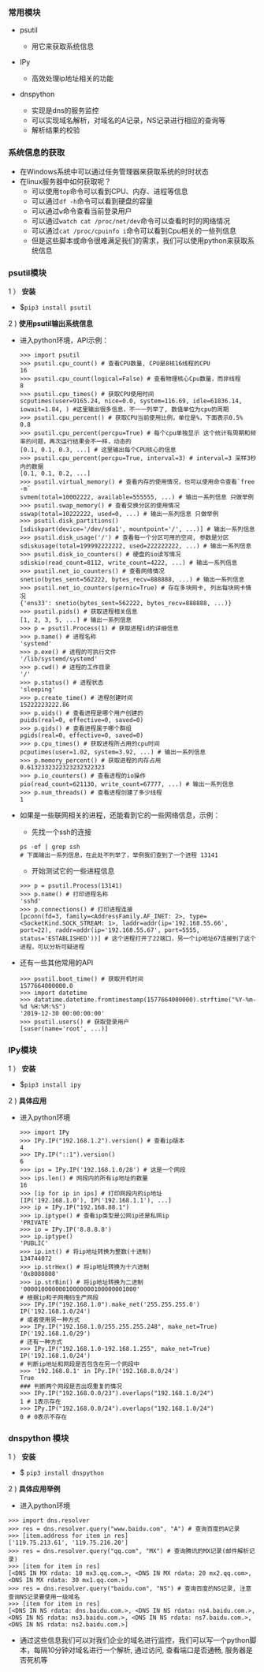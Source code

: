 ### 常用模块

- psutil
    * 用它来获取系统信息

- IPy
    * 高效处理ip地址相关的功能

- dnspython
    * 实现是dns的服务监控
    * 可以实现域名解析，对域名的A记录，NS记录进行相应的查询等
    * 解析结果的校验

### 系统信息的获取

- 在Windows系统中可以通过任务管理器来获取系统的时时状态
- 在linux服务器中如何获取呢？
    * 可以使用`top`命令可以看到CPU、内存、进程等信息
    * 可以通过`df -h`命令可以看到硬盘的容量
    * 可以通过`w`命令查看当前登录用户
    * 可以通过`watch cat /proc/net/dev`命令可以查看时时的网络情况
    * 可以通过`cat /proc/cpuinfo i`命令可以看到Cpu相关的一些列信息
    * 但是这些脚本或命令很难满足我们的需求，我们可以使用python来获取系统信息

### psutil模块

1 ） **安装**

- $`pip3 install psutil`

2 ) **使用psutil输出系统信息**

- 进入python环境，API示例：
    ```shell
    >>> import psutil
    >>> psutil.cpu_count() # 查看CPU数量, CPU是8核16线程的CPU
    16
    >>> psutil.cpu_count(logical=False) # 查看物理核心Cpu数量，而非线程
    8
    >>> psutil.cpu_times() # 获取CPU使用时间
    scputimes(user=9165.24, nice=0.0, system=116.69, idle=61836.14, iowait=1.84, ) #这里输出很多信息，不一一列举了, 数值单位为cpu的周期
    >>> psutil.cpu_percent() # 获取CPU当前使用比例，单位是%，下面表示0.5%
    0.8
    >>> psutil.cpu_percent(percpu=True) # 每个cpu单独显示 这个统计有周期和频率的问题，再次运行结果会不一样，动态的
    [0.1, 0.1, 0.3, ...] # 这里输出每个CPU核心的信息
    >>> psutil.cpu_percent(percpu=True, interval=3) # interval=3 采样3秒内的数据
    [0.1, 0.1, 0.2, ...]
    >>> psutil.virtual_memory() # 查看内存的使用情况，也可以使用命令查看`free -m`
    svmem(total=10002222, available=555555, ...) # 输出一系列信息 只做举例
    >>> psutil.swap_memory() # 查看交换分区的使用情况
    sswap(total=10222222, used=0, ...) # 输出一系列信息 只做举例
    >>> psutil.disk_partitions()
    [sdiskpart(device='/dev/sda1', mountpoint='/', ...)] # 输出一系列信息
    >>> psutil.disk_usage('/') # 查看每一个分区可用的空间, 参数是分区
    sdiskusage(total=199992222222, used=222222222, ...) # 输出一系列信息
    >>> psutil.disk_io_counters() # 硬盘的io读写情况
    sdiskio(read_count=8112, write_count=4222, ...) # 输出一系列信息
    >>> psutil.net_io_counters() # 查看网络情况
    snetio(bytes_sent=562222, bytes_recv=888888, ...) # 输出一系列信息
    >>> psutil.net_io_counters(pernic=True) # 存在多块网卡, 列出每块网卡情况
    {'ens33': snetio(bytes_sent=562222, bytes_recv=888888, ...)}
    >>> psutil.pids() # 获取进程相关信息
    [1, 2, 3, 5, ...] # 输出一系列信息
    >>> p = psutil.Process(1) # 获取进程id的详细信息
    >>> p.name() # 进程名称
    'systemd'
    >>> p.exe() # 进程的可执行文件
    '/lib/systemd/systemd'
    >>> p.cwd() # 进程的工作目录
    '/'
    >>> p.status() # 进程状态
    'sleeping'
    >>> p.create_time() # 进程创建时间
    15222223222.86
    >>> p.uids() # 查看进程是哪个用户创建的
    puids(real=0, effective=0, saved=0)
    >>> p.gids() # 查看进程属于哪个群组
    pgids(real=0, effective=0, saved=0)
    >>> p.cpu_times() # 获取进程所占用的cpu时间
    pcputimes(user=1.02, system=3.92, ...) # 输出一系列信息
    >>> p.memory_percent() # 获取进程的内存占用
    0.6132332322323232322323
    >>> p.io_counters() # 查看进程的io操作
    pio(read_count=621130, write_count=67777, ...) # 输出一系列信息
    >>> p.num_threads() # 查看进程创建了多少线程
    1
    ```

- 如果是一些联网相关的进程，还能看到它的一些网络信息，示例：
    * 先找一个ssh的连接
    ```shell
    ps -ef | grep ssh
    # 下面输出一系列信息，在此处不列举了，举例我们查到了一个进程 13141
    ```
    * 开始测试它的一些进程信息
    ```shell
    >>> p = psutil.Process(13141)
    >>> p.name() # 打印进程名称
    'sshd'
    >>> p.connections() # 打印进程连接
    [pconn(fd=3, family=<AddressFamily.AF_INET: 2>, type=<SocketKind.SOCK_STREAM: 1>, laddr=addr(ip='192.168.55.66', port=22), raddr=addr(ip='192.168.55.67', port=5555, status='ESTABLISHED'))] # 这个进程打开了22端口，另一个ip地址67连接到了这个进程，可以分析可疑进程
    ```

- 还有一些其他常用的API
    ```shell
    >>> psutil.boot_time() # 获取开机时间
    1577664000000.0
    >>> import datetime
    >>> datatime.datetime.fromtimestamp(1577664000000).strftime("%Y-%m-%d %H:%M:%S")
    '2019-12-30 00:00:00:00'
    >>> psutil.users() # 获取登录用户
    [suser(name='root', ...)]
    ```

### IPy模块

1 ） **安装**

- $`pip3 install ipy`

2 ) **具体应用**

- 进入python环境

    ```shell
    >>> import IPy
    >>> IPy.IP("192.168.1.2").version() # 查看ip版本
    4
    >>> IPy.IP("::1").version()
    6
    >>> ips = IPy.IP('192.168.1.0/28') # 这是一个网段
    >>> ips.len() # 网段内的所有ip地址的数量
    16
    >>> [ip for ip in ips] # 打印网段内的ip地址
    [IP('192.168.1.0'), IP('192.168.1.1'), ...]
    >>> ip = IPy.IP("192.168.88.1") 
    >>> ip.iptype() # 查看ip类型是公网ip还是私网ip
    'PRIVATE'
    >>> io = IPy.IP('8.8.8.8')
    >>> ip.iptype()
    'PUBLIC'
    >>> ip.int() # 将ip地址转换为整数(十进制)
    134744072
    >>> ip.strHex() # 将ip地址转换为十六进制
    '0x8080808'
    >>> ip.strBin() # 将ip地址转换为二进制
    '00001000000010000000100000001000'
    # 根据ip和子网掩码生产网段
    >>> IPy.IP("192.168.1.0").make_net('255.255.255.0')
    IP('192.168.1.0/24')
    # 或者使用另一种方式
    >>> IPy.IP("192.168.1.0/255.255.255.248", make_net=True)
    IP('192.168.1.0/29')
    # 还有一种方式
    >>> IPy.IP("192.168.1.0-192.168.1.255", make_net=True)
    IP('192.168.1.0/24')
    # 判断ip地址和网段是否包含在另一个网段中
    >>> '192.168.8.1' in IPy.IP('192.168.8.0/24')
    True
    ### 判断两个网段是否出现重复的情况
    >>> IPy.IP("192.168.0.0/23").overlaps("192.168.1.0/24")
    1 # 1表示存在
    >>> IPy.IP("192.168.0.0/24").overlaps("192.168.1.0/24")
    0 # 0表示不存在
    ```

### dnspython 模块

1 ） **安装**

- $ `pip3 install dnspython`

2 ) **具体应用举例**

- 进入python环境
```shell
>>> import dns.resolver
>>> res = dns.resolver.query("www.baidu.com", "A") # 查询百度的A记录
>>> [item.address for item in res]
['119.75.213.61', '119.75.216.20']
>>> res = dns.resolver.query("qq.com", "MX") # 查询腾讯的MX记录(邮件解析记录)
>>> [item for item in res]
[<DNS IN MX rdata: 10 mx3.qq.com.>, <DNS IN MX rdata: 20 mx2.qq.com>, <DNS IN MX rdata: 30 mx1.qq.com.>]
>>> res = dns.resolver.query("baidu.com", "NS") # 查询百度的NS记录, 注意查询NS记录要使用一级域名
>>> [item for item in res]
[<DNS IN NS rdata: dns.baidu.com.>, <DNS IN NS rdata: ns4.baidu.com.>, <DNS IN NS rdata: ns3.baidu.com.>, <DNS IN NS rdata: ns7.baidu.com.>, <DNS IN NS rdata: ns2.baidu.com.>]
```

- 通过这些信息我们可以对我们企业的域名进行监控，我们可以写一个python脚本，每隔10分钟对域名进行一个解析, 通过访问, 查看端口是否通畅, 服务器是否死机等
